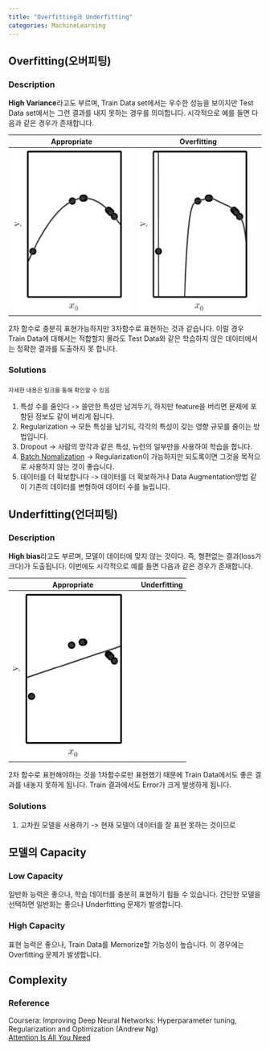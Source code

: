 ```yaml
---
title: "Overfitting과 Underfitting"
categories: MachineLearning
---
```


## Overfitting(오버피팅)

### Description
**High Variance**라고도 부르며, Train Data set에서는 우수한 성능을 보이지만 Test Data set에서는 그런 결과를 내지 못하는 경우를 의미합니다. 시각적으로 예를 들면 다음과 같은 경우가 존재합니다.


Appropriate | Overfitting | 
----- | ----- | 
<img src="/assets/images/appropriate_capacity.PNG"> | <img src="/assets/images/overfitting.PNG"> | 

2차 함수로 충분히 표현가능하지만 3차함수로 표현하는 것과 같습니다. 이럴 경우 Train Data에 대해서는 적합할지 몰라도 Test Data와 같은 학습하지 않은 데이터에서는 정확한 결과를 도출하지 못 합니다.

### Solutions
<sub>자세한 내용은 링크를 통해 확인할 수 있음</sub>

1. 특성 수를 줄인다 -> 쓸만한 특성만 남겨두기, 하지만 feature을 버리면 문제에 포함된 정보도 같이 버리게 됩니다.
2. Regularization -> 모든 특성을 남기되, 각각의 특성이 갖는 영향 규모를 줄이는 방법입니다.
3. Dropout -> 사람의 망각과 같은 특성, 뉴런의 일부만을 사용하여 학습을 합니다.
4. [Batch Nomalization](https://thisisiron.github.io/machinelearning/Batch-Nomalization/) -> Regularization이 가능하지만 되도록이면 그것을 목적으로 사용하지 않는 것이 좋습니다.
5. 데이터를 더 확보합니다 -> 데이터를 더 확보하거나 Data Augmentation방법 같이 기존의 데이터를 변형하여 데이터 수를 늘립니다.


## Underfitting(언더피팅)

### Description
**High bias**라고도 부르며, 모델이 데이터에 맞지 않는 것이다. 즉, 형편없는 결과(loss가 크다)가 도출됩니다. 이번에도 시각적으로 예를 들면 다음과 같은 경우가 존재합니다.

Appropriate | Underfitting | 
----- | ----- | 
 | <img src="/assets/images/underfitting.PNG"> | 

2차 함수로 표현해야하는 것을 1차함수로만 표현했기 때문에 Train Data에서도 좋은 결과를 내놓지 못하게 됩니다. Train 결과에서도 Error가 크게 발생하게 됩니다.

### Solutions
1. 고차원 모델을 사용하기 -> 현재 모델이 데이터를 잘 표현 못하는 것이므로 

## 모델의 Capacity
### Low Capacity
일반화 능력은 좋으나, 학습 데이터를 충분히 표현하기 힘들 수 있습니다. 간단한 모델을 선택하면 일반화는 좋으나 Underfitting 문제가 발생합니다.

### High Capacity
표현 능력은 좋으나, Train Data를 Memorize할 가능성이 높습니다. 이 경우에는 Overfitting 문제가 발생합니다.

## Complexity

### Reference
Coursera: Improving Deep Neural Networks: Hyperparameter tuning, Regularization and Optimization (Andrew Ng)<br>
[Attention Is All You Need](https://arxiv.org/pdf/1706.03762.pdf)